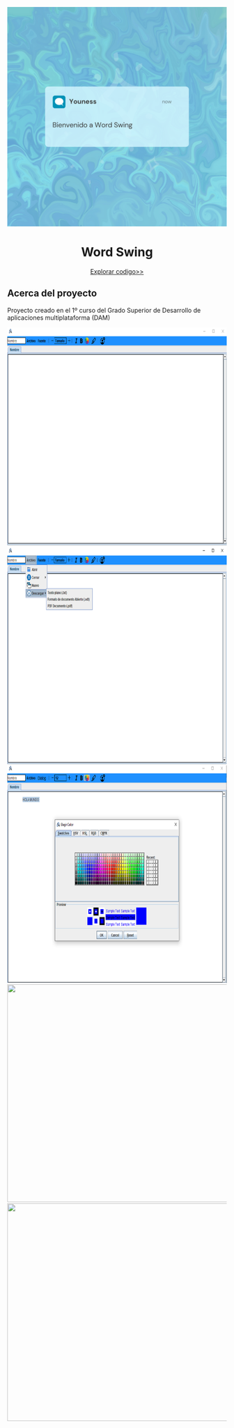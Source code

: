 ![Bienvenida](https://github.com/JHYouness/wordProcessor/blob/master/Images/Bienvenida.png)

<h1 align="center">Word Swing</h1>
<p align="center"><a href="https://github.com/JHYouness/wordProcessor/tree/master/src">Explorar codigo>></a></p>
<h2>Acerca del proyecto</h2>
<p>Proyecto creado en el 1º curso del Grado Superior de Desarrollo de aplicaciones multiplataforma (DAM)</p>

<img src="https://github.com/JHYouness/wordProcessor/blob/master/Images/Principal.png" width="700" height="500">
<img src="https://github.com/JHYouness/wordProcessor/blob/master/Images/Descarga.png" width="700" height="500">
<img src="https://github.com/JHYouness/wordProcessor/blob/master/Images/Color-texto.png" width="700" height="500">
<img src="https://github.com/JHYouness/wordProcessor/blob/master/Images/Color-pesta%C3%B1a.png" width="700" height="500">
<img src="https://github.com/JHYouness/wordProcessor/blob/master/Images/Diferentes-Pesta%C3%B1as.png" width="700" height="500">
